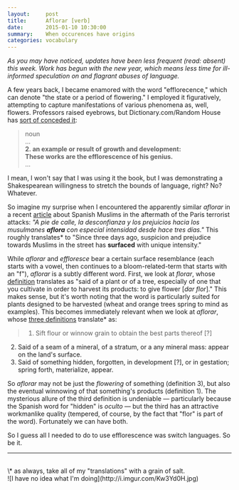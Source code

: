 ```yaml
---
layout:     post
title:      Aflorar [verb]
date:       2015-01-10 10:30:00
summary:    When occurences have origins
categories: vocabulary
---
```


_As you may have noticed, updates have been less frequent (read: absent) this week. Work has begun with the new year, which means less time for ill-informed speculation on and flagrant abuses of language._

A few years back, I became enamored with the word "efflorecence," which can denote "the state or a period of flowering." I employed it figuratively, attempting to capture manifestations of various phenomena as, well, flowers. Professors raised eyebrows, but Dictionary.com/Random House has [sort of conceded it](http://dictionary.reference.com/browse/efflorescence?s=t):

> noun  
...  
**2. an example or result of growth and development:  
These works are the efflorescence of his genius.**  
...

I mean, I won't say that I was using it the book, but I was demonstrating a Shakespearean willingness to stretch the bounds of language, right? No? Whatever.

So imagine my surprise when I encountered the apparently similar _aflorar_ in a recent [article](http://politica.elpais.com/politica/2015/01/09/actualidad/1420835057_908812.html) about Spanish Muslims in the aftermath of the Paris terrorist attacks: _"A pie de calle, la desconfianza y los prejuicios hacia los musulmanes **aflora** con especial intensidad desde hace tres días."_ This roughly translates* to "Since three days ago, suspicion and prejudice towards Muslims in the street has **surfaced** with unique intensity." 

While _aflorar_ and _effloresce_ bear a certain surface resemblance (each starts with a vowel, then continues to a bloom-related-term that starts with an "f"), _aflorar_ is a subtly different word. First, we look at _florar_, whose [definition](http://lema.rae.es/drae/?val=florar) translates as "said of a plant or of a tree, especially of one that you cultivate in order to harvest its products: to give flower [_dar flor_]." This makes sense, but it's worth noting that the word is particularly suited for plants designed to be harvested (wheat and orange trees spring to mind as examples). This becomes immediately relevant when we look at _aflorar_, whose [three definitions](http://lema.rae.es/drae/?val=aflorar) translate* as:

> 1. Sift flour or winnow grain to obtain the best parts thereof [?]  
2. Said of a seam of a mineral, of a stratum, or a any mineral mass: appear on the land's surface.  
3. Said of something hidden, forgotten, in development [?], or in gestation; spring forth, materialize, appear.

So _aflorar_ may not be just the _flowering_ of something (definition 3), but also the eventual winnowing of that something's products (definition 1). The mysterious allure of the third definition is undeniable — particularly because the Spanish word for "hidden" is _oculto_ — but the third has an attractive workmanlike quality (tempered, of course, by the fact that "flor" is part of the word). Fortunately we can have both.

So I guess all I needed to do to use efflorescence was switch languages. So be it.

---
<br/>
\* as always, take all of my "translations" with a grain of salt.
<br/>
![I have no idea what I'm doing](http://i.imgur.com/Kw3Yd0H.jpg)

